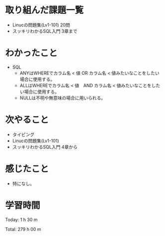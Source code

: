 # 取り組んだ課題一覧
- Linucの問題集(Lv1-101) 20問
- スッキリわかるSQL入門 3章まで

# わかったこと
- SQL
    - ANYはWHEREでカラム名 < 値 OR カラム名 < 値みたいなことをしたい場合に使用する。
    - ALLはWHEREでカラム名 < 値　AND カラム名 < 値みたいなことをしたい場合に使用する。
    - NULLは不明や無意味の場合に用いられる。

# 次やること
- タイピング
- Linucの問題集(Lv1-101)
- スッキリわかるSQL入門 4章から

# 感じたこと
- 特になし。 

# 学習時間
Today: 1 h 30 m

Total: 279 h 00 m


























